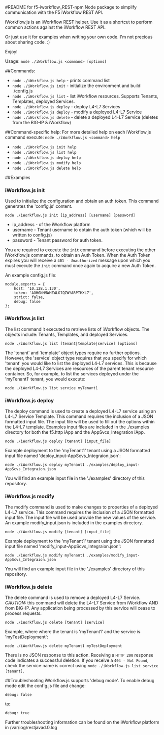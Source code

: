 #README for f5-iworkflow_REST-npm
Node package to simplify communication with the F5 iWorkflow REST API.

iWorkflow.js is an iWorkflow REST helper. Use it as a shortcut to perform common actions against the iWorkflow REST API.

Or just use it for examples when writing your own code. I'm not precious about sharing code. :)

Enjoy!

Usage: `node ./iWorkflow.js <command> [options]`

##Commands:
* `node ./iWorkflow.js help` - prints command list
* `node ./iWorkflow.js init` - initialize the environment and build ./config.js
* `node ./iWorkflow.js list` - list iWorkflow resources. Supports Tenants, Templates, deployed Services.
* `node ./iWorkflow.js deploy` - deploy L4-L7 Services
* `node ./iWorkflow.js deploy` - modify a deployed L4-L7 Service
* `node ./iWorkflow.js delete` - delete a deployed L4-L7 Service (deletes from the BIG-IP & iWorkflow)

##Command-specific help:
For more detailed help on each iWorkflow.js command execute: `node ./iWorkflow.js <command> help`
* `node ./iWorkflow.js init help`
* `node ./iWorkflow.js list help`
* `node ./iWorkflow.js deploy help`
* `node ./iWorkflow.js modify help`
* `node ./iWorkflow.js delete help`

##Examples
### iWorkflow.js init
Used to initialize the configuration and obtain an auth token. This command generates the 'config.js' content.

`node ./iWorkflow.js init [ip_address] [username] [password]`

- ip_address - of the iWorkflow platform
- username - Tenant username to obtain the auth token (which will be written to config.js)
- password - Tenant password for auth token.

You are required to execute the `init` command before executing the other iWorkflow.js commands, to obtain an Auth Token. When the Auth Token expires you will receive a `401 - Unauthorized` message upon which you must execute the `init` command once again to acquire a new Auth Token.

An example config.js file:

```
module.exports = {
	host: '10.128.1.130',
	token: 'AOHGNHMWHZWLO7QZWYARPTHXL7',
	strict: false,
	debug: false
};
```

### iWorkflow.js list
The list command it executed to retrieve lists of iWorkflow objects. The objects include: Tenants, Templates, and deployed Services.

`node ./iWorkflow.js list [tenant|template|service] [options]`

The 'tenant' and 'template' object types require no further options. However, the 'service' object type requires that you specify for which 'tenant' you would like to list the deployed L4-L7 services. This is because the deployed L4-L7 Services are resources of the parent tenant resource container. So, for example, to list the services deployed under the 'myTenant1' tenant, you would execute:

`node ./iWorkflow.js list service myTenant1`

### iWorkflow.js deploy
The deploy command is used to create a deployed L4-L7 service using an L4-L7 Service Template. This command requires the inclusion of a JSON formatted input file. The input file will be used to fill out the options within the L4-L7 template. Examples input files are included in the ./examples directory for both the f5.http iApp and the AppSvcs_Integration iApp.

`node ./iWorkflow.js deploy [tenant] [input_file]`

Example deployment to the 'myTenant1' tenant using a JSON formatted input file named 'deploy_input-AppScvs_Integraion.json':

`node ./iWorkflow.js deploy myTenant1 ./examples/deploy_input-AppScvs_Integraion.json`

You will find an example input file in the './examples' directory of this repository.

### iWorkflow.js modify
The modify command is used to make changes to properties of a deployed L4-L7 service. This command requires the inclusion of a JSON formatted input file. The input file will be used provide the new values of the service. An example modify_input.json is included in the examples directory.

`node ./iWorkflow.js modify [tenant] [input_file]`

Example deployment to the 'myTenant1' tenant using the JSON formatted input file named 'modify_input-AppScvs_Integraion.json':

`node ./iWorkflow.js modify myTenant1 ./examples/modify_input-AppScvs_Integraion.json`

You will find an example input file in the './examples' directory of this repository.


### iWorkflow.js delete
The delete command is used to remove a deployed L4-L7 Service. *CAUTION:* this command will delete the L4-L7 Service from iWorkflow AND from BIG-IP. Any application being processed by this service will cease to process requests.

`node ./iWorkflow.js delete [tenant] [service]`

Example, where where the tenant is 'myTenant1' and the service is 'myTestDeployment':

`node ./iWorkflow.js delete myTenant1 myTestDeployment`

There is no JSON response to this action. Receiving a `HTTP 200` response code indicates a successful deletion. If you receive a `404 - Not Found`, check the service name is correct using `node ./iWorkflow.js list service [tenant]`.

##Troubleshooting
iWorkflow.js supports 'debug mode'. To enable debug mode edit the config.js file and change:

`debug: false`

to:

`debug: true`

Further troubleshooting information can be found on the iWorkflow platform in /var/log/restjavad.0.log
